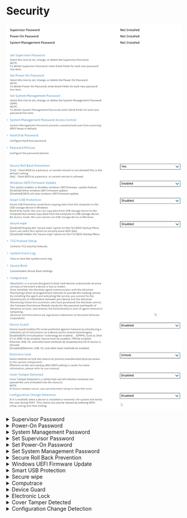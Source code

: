 # Security #
![](./img/security.png)

<details><summary>Supervisor Password</summary>
The supervisor password (SVP) protects the system information stored in UEFI BIOS. When entering the UEFI BIOS menu, enter the correct supervisor password in the window prompted. You also can press Enter to
skip the password prompt. However, you cannot change most of the system configuration options in UEFI
BIOS.

**The supervisor password can be set only through the UEFI BIOS menu**. Once it is in place, then it can be modified Windows Management Instrumentation (WMI) with the Lenovo client-management interface.

If you have set both the supervisor password and power-on password, you can use the supervisor password to access your computer when you turn it on. The supervisor password overrides the power-on password. 

View only. Shows the current password state. Possible values:

1.  Not Installed 
2. Installed

| WMI Setting name | Values | SVP Req'd | AMD/Intel |
|:---|:---|:---|:---|
|  |  |  | Both |
</details>


<details><summary>Power-On Password</summary>
Power-On Password prevents unauthorized users from booting your computer.

View only. Shows the current password state. Possible values:

1. Not Installed 
2. Installed

| WMI Setting name | Values | SVP Req'd | AMD/Intel |
|:---|:---|:---|:---|
|  |  |  | Both |
</details>


<details><summary>System Management Password</summary>
The system management password (SMP) can also protect the system information stored in UEFI BIOS like a supervisor password, but it has lower authority by default.

The system management password can be set through the UEFI BIOS menu or through Windows Management Instrumentation (WMI) with the Lenovo client-management interface. You can enable the system management password to have the same authority as the supervisor password to control security-related features.

View only. Shows the current password state. Possible values:
1. Not Installed 
2. Installed

| WMI Setting name | Values | SVP Req'd | AMD/Intel |
|:---|:---|:---|:---|
|  |  |  | Both |
</details>


<details><summary>Set Supervisor Password</summary>
Option to set, change or delete the Supervisor Password (SVP).<br>

**Note**. To delete Supervisor Password, enter blank fields foe each new password line item.

While enabling the following parameters are available:
1. [ Enter New Password ]
2. [ Confirm New Password ]
3. Show Password – [ On\Off ] statuses
4. Keyboard layout <!-- TBD if this parameter is relevant for ThinkStation -->
5. < Actions >:<br>
    a. **Save** – default<br>
    b. Cancel

| WMI Setting name | Values | SVP Req'd | AMD/Intel |
|:---|:---|:---|:---|
|  |  |  | Both |
</details>


<details><summary>Set Power-On Password</summary>
Option to set, change or delete the Power-On Password.

**Note**. To delete Power-On Password, enter blank fields for each new password line item.

While enabling the following parameters are available TBD:
1. [ Enter New Password ]
2. [ Confirm New Password ]
3. Show Password – [ On\Off ] statuses
4. Keyboard layout: <!-- TBD if this parameter is relevant for ThinkStation -->
5. < Actions >:<br>
    a. **Save** – default<br>
    b. Cancel

| WMI Setting name | Values | SVP Req'd | AMD/Intel |
|:---|:---|:---|:---|
|  |  |  | Both |
</details>


<details><summary>Set System Management Password</summary>
Option to set, change or delete the System Management Password (SMP).

**Note**. To delete System Management Password, enter blank fields for each new password line item.

While enabling the following parameters are available TBD:
1. [ Enter New Password ]
2. [ Confirm New Password ]
3. Show Password – [ On\Off ] statuses
4. Keyboard layout: <!-- TBD if this parameter is relevant for ThinkStation -->
5. < Actions >:<br>
    a. **Save** – default<br>
    b. Cancel

| WMI Setting name | Values | SVP Req'd | AMD/Intel |
|:---|:---|:---|:---|
|  |  |  | Both |
</details>


<details><summary>Secure Roll Back Prevention</summary>
One of 2 states:

1. **Yes** – Flash BIOS to a previous or current version is not allowed. This is the default setting.
2. No – Flash BIOS to a previous or current version is allowed.

| WMI Setting name | Values | SVP Req'd | AMD/Intel |
|:---|:---|:---|:---|
|  |  |  | Both |
</details>


<details><summary>Windows UEFI Firmware Update</summary>
One of 2 states:

1. **Enabled** – allow windows UEFI firmware update. Default.
2. Disabled – BIOS will skip windows UEFI firmware update.

| WMI Setting name | Values | SVP Req'd | AMD/Intel |
|:---|:---|:---|:---|
|  |  |  | Both |
</details>


<details><summary>Smart USB Protection</summary>
Smart USB Protection could block copying data from the computer to the USB storage device in windows.<br>
One of 3 modes:

1. **Disabled** – the user can copy data from and to USB storage device. Default. 
2. Read Only – the user can copy data from USB storage device to the Computer but cannot copy data from the computer to USB storage device.
3. No Access – the user cannot use USB storage device in windows.

| WMI Setting name | Values | SVP Req'd | AMD/Intel |
|:---|:---|:---|:---|
|  |  |  | Both |
</details>


<details><summary>Secure wipe</summary>
One of 2 states:

1. Enabled – display “secure wipe” option on the F12 BIOS Startup Menu. Users can select this option to securely erase HDD data. 
2. **Disabled** – hidden the “secure wipe” option on the F12 BIOS Startup Menu. Default. 

| WMI Setting name | Values | SVP Req'd | AMD/Intel |
|:---|:---|:---|:---|
|  |  |  | Both |
</details>


<details><summary>Computrace</summary>
Group of settings for Absolute Persistence Module.
Absolute(c) is a service designed to help track devices and provide recovery services in the event a device is lost or stolen.
Once installed, the Absolute agent communicates with the Absolute Monitoring Center and programmed intervals to provide the tracking service.<br> 

By installing the agent and activating the service, you consent to the transmission of information between your device and the Absolute Monitoring Center.<br>

For customers who have purchased the Absolute service, the firmware Persistence Module checks for the presence and health of Absolute on boot, and restores the functionality in case of agent removal or tampering.
Absolute and Persistence are registered trademarks of Absolute Software Corporation.

![](./img/computrace.png)

<details><summary>Absolute Persistence Version</summary>
Shows Absolute Persistence Version. View only. 

| WMI Setting name | Values | SVP Req'd | AMD/Intel |
|:---|:---|:---|:---|
|  |  |  | Both |
</details>

<details><summary>Absolute Persistence Module</summary>
Use this setting to enable or disable the firmware Persistence Module of the optional service from Absolute.<br>

One of 3 states:

1.	**Enabled** – Absolute Persistence Module is enabled. Default. 
2.	Disabled – Absolute Persistence Module is disabled.
3.	Permanently Disabled – Absolute Persistence Module is permanently disabled. 

Selecting this option requires additional confirmation, because if Computrace activation is permanently disabled, then you can never enable this setting again. <br> 

More information on the official site of [Absolute Software Corporation](https://www.absolute.com/partners/device-manufacturers/lenovo/).

| WMI Setting name | Values | SVP Req'd | AMD/Intel |
|:---|:---|:---|:---|
|  |  |  | Both |
</details>

</details>


<details><summary>Device Guard</summary>
Device Guard enables PCs to be protected against malware by introducing a collective set of restrictions on a device across several technologies. <br>
One of 2 states:

1. Enabled – CPU Virtualization Technology to be enabled, IOMMU (Intel Input\Output Memory Management Unit), such as Intel VT-d, AMD-Vi to be enabled, TPM to be enabled. 
Ethernet, USB, CD, and other boot methods to be disabled, only SATA device to be allowed.
2. **Disabled** – Ethernet, USB, CD, and other boot methods to be enabled. Default. 

| WMI Setting name | Values | SVP Req'd | AMD/Intel |
|:---|:---|:---|:---|
|  |  |  | Both |
</details>


<details><summary>Electronic Lock</summary>
One of 2 states:

1. Lock – lock the chassis to prevent unauthorized physical access to the system components. 
2. **Unlock** – the chassis is unlocked. Default. 

**Note**. The setting is effective on the next startup after BIOS setting is saved. For more information, please refer to [user manual](https://thinkstation-specs.com/thinkstation/p350-tower/). 

| WMI Setting name | Values | SVP Req'd | AMD/Intel |
|:---|:---|:---|:---|
|  |  |  | Both |
</details>


<details><summary>Cover Tamper Detected</summary>
Chassis Intrusion Detection is a utility that can tell whether someone has opened the case (intruded into the chassis).<br>
One of 2 states:

1. **Disabled** – detection is disabled. Default. 
2. Enabled – detection is enabled.

**Note**. If chassis tamper occurs, you can only enter setup to clear this error.

| WMI Setting name | Values | SVP Req'd | AMD/Intel |
|:---|:---|:---|:---|
|  |  |  | Both |
</details>


<details><summary>Configuration Change Detection</summary>
One of 2 states:

1. Enabled – when a device is installed or remove, the system will notify the user during POST (Power On Self Test). This notice can only be cleared by entering BIOS setup, saving, and then exiting.
2. **Disabled** – configuration change detection is disabled. Default.

| WMI Setting name | Values | SVP Req'd | AMD/Intel |
|:---|:---|:---|:---|
|  |  |  | Both |
</details>